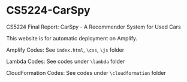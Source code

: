 # CS5224-CarSpy
CS5224 Final Report: CarSpy - A Recommender System for Used Cars

This website is for automatic deployment on Amplify.

Amplify Codes: See `index.html`, `\css`, `\js` folder

Lambda Codes: See codes under `\lambda` folder

CloudFormation Codes: See codes under `\cloudformation` folder
